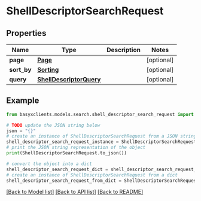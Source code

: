 # ShellDescriptorSearchRequest


## Properties

Name | Type | Description | Notes
------------ | ------------- | ------------- | -------------
**page** | [**Page**](Page.md) |  | [optional] 
**sort_by** | [**Sorting**](Sorting.md) |  | [optional] 
**query** | [**ShellDescriptorQuery**](ShellDescriptorQuery.md) |  | [optional] 

## Example

```python
from basyxclients.models.search.shell_descriptor_search_request import ShellDescriptorSearchRequest

# TODO update the JSON string below
json = "{}"
# create an instance of ShellDescriptorSearchRequest from a JSON string
shell_descriptor_search_request_instance = ShellDescriptorSearchRequest.from_json(json)
# print the JSON string representation of the object
print(ShellDescriptorSearchRequest.to_json())

# convert the object into a dict
shell_descriptor_search_request_dict = shell_descriptor_search_request_instance.to_dict()
# create an instance of ShellDescriptorSearchRequest from a dict
shell_descriptor_search_request_from_dict = ShellDescriptorSearchRequest.from_dict(shell_descriptor_search_request_dict)
```
[[Back to Model list]](../README.md#documentation-for-models) [[Back to API list]](../README.md#documentation-for-api-endpoints) [[Back to README]](../README.md)


